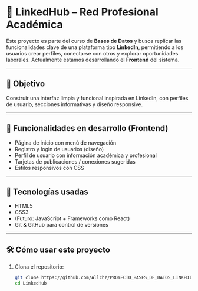 # 💼 LinkedHub – Red Profesional Académica

Este proyecto es parte del curso de **Bases de Datos** y busca replicar las funcionalidades clave de una plataforma tipo **LinkedIn**, permitiendo a los usuarios crear perfiles, conectarse con otros y explorar oportunidades laborales. Actualmente estamos desarrollando el **Frontend** del sistema.

---

## 🎯 Objetivo

Construir una interfaz limpia y funcional inspirada en LinkedIn, con perfiles de usuario, secciones informativas y diseño responsive.

---

## 🚀 Funcionalidades en desarrollo (Frontend)

- Página de inicio con menú de navegación
- Registro y login de usuarios (diseño)
- Perfil de usuario con información académica y profesional
- Tarjetas de publicaciones / conexiones sugeridas
- Estilos responsivos con CSS

---

## 🧰 Tecnologías usadas

- HTML5
- CSS3
- (Futuro: JavaScript + Frameworks como React)
- Git & GitHub para control de versiones

---

## 🛠️ Cómo usar este proyecto

1. Clona el repositorio:

   ```bash
   git clone https://github.com/Allchz/PROYECTO_BASES_DE_DATOS_LINKEDIN.git
   cd LinkedHub
